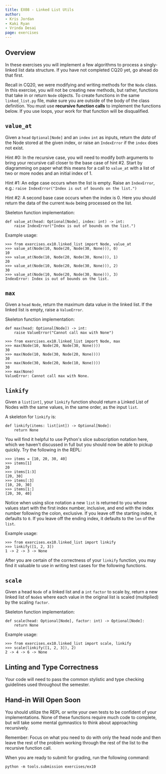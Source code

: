 ```yaml
---
title: EX08 - Linked List Utils
author:
- Kris Jordan
- Kaki Ryan
- Vrinda Desai
page: exercises
---
```


## Overview

In these exercises you will implement a few algorithms to process a singly-linked list data structure. If you have not completed CQ20 yet, go ahead do that first. 

Recall in CQ20, we were modifying and writing methods for the `Node` class. In this exercise, you will not be creating new methods, but rather, functions that take in or return `Node` objects. To create functions in the same `linked_list.py` file, make sure you are outside of the body of the class definition. You must use **recursive function calls** to implement the functions below. If you use loops, your work for that function will be disqualified.

## `value_at` 

Given a `head` `Optional[Node]` and an `index` `int` as inputs, return the _data_ of the Node stored at the given index, or raise an `IndexError` if the `index` does not exist.

Hint #0: In the recursive case, you will need to modify both arguments to bring your recursive call closer to the base case of hint #2. Start by diagramming on paper what this means for a call to `value_at` with a list of two or more nodes and an initial index of 1.

Hint #1: An edge case occurs when the list is empty. Raise an `IndexError`, e.g.: `raise IndexError("Index is out of bounds on the list.")`

Hint #2: A second base case occurs when the index is 0. Here you should return the data of the current `Node` being processed on the list.

Skeleton function implementation:

~~~
def value_at(head: Optional[Node], index: int) -> int:
    raise IndexError("Index is out of bounds on the list.")
~~~

Example usage:

~~~
>>> from exercises.ex10.linked_list import Node, value_at
>>> value_at(Node(10, Node(20, Node(30, None))), 0)
10
>>> value_at(Node(10, Node(20, Node(30, None))), 1)
20
>>> value_at(Node(10, Node(20, Node(30, None))), 2)
30
>>> value_at(Node(10, Node(20, Node(30, None))), 3)
IndexError: Index is out of bounds on the list.
~~~

## `max` 

Given a `head` `Node`, return the maximum data value in the linked list. If the linked list is empty, raise a `ValueError`.

Skeleton function implementation:

~~~
def max(head: Optional[Node]) -> int:
    raise ValueError("Cannot call max with None")
~~~

~~~
>>> from exercises.ex10.linked_list import Node, max
>>> max(Node(10, Node(20, Node(30, None))))
30
>>> max(Node(10, Node(30, Node(20, None))))
30
>>> max(Node(30, Node(20, Node(10, None))))
30
>>> max(None)
ValueError: Cannot call max with None.
~~~


## `linkify` 

Given a `list[int]`, your `linkify` function should return a Linked List of Nodes with the same values, in the same order, as the input `list`.

A skeleton for `linkify` is:

~~~
def linkify(items: list[int]) -> Optional[Node]:
    return None
~~~

You will find it helpful to use Python's slice subscription notation here, which we haven't discussed in full but you should now be able to pickup quickly. Try the following in the REPL:

~~~
>>> items = [10, 20, 30, 40]
>>> items[1]
20
>>> items[1:3]
[20, 30]
>>> items[:3]
[10, 20, 30]
>>> items[1:]
[20, 30, 40]
~~~

Notice when using slice notation a new `list` is returned to you whose values start with the first index number, inclusive, and end with the index number following the colon, exclusive. If you leave off the starting index, it defaults to `0`. If you leave off the ending index, it defaults to the `len` of the `list`.

Example usage:

~~~
>>> from exercises.ex10.linked_list import linkify
>>> linkify([1, 2, 3])
1 -> 2 -> 3 -> None
~~~

After you are certain of the correctness of your `linkify` function, you may find it valuable to use in writing test cases for the following functions.

## `scale` 

Given a head `Node` of a linked list and a `int` `factor` to scale by, return a new linked list of `Node`s where each value in the original list is scaled (multiplied) by the scaling `factor`.

Skeleton function implementation:

~~~
def scale(head: Optional[Node], factor: int) -> Optional[Node]:
    return None
~~~

Example usage:

~~~
>>> from exercises.ex10.linked_list import scale, linkify
>>> scale(linkify([1, 2, 3]), 2)
2 -> 4 -> 6 -> None
~~~


## Linting and Type Correctness 

Your code will need to pass the common stylistic and type checking guidelines used throughout the semester.


## Hand-in Will Open Soon

You should utilize the REPL or write your own tests to be confident of your implementations. None of these functions require much code to complete, but will take some mental gymnastics to think about approaching recursively.

Remember: Focus on what you need to do with only the head node and then leave the rest of the problem working through the rest of the list to the recursive function call.

When you are ready to submit for grading, run the following command:

`python -m tools.submission exercises/ex10`






